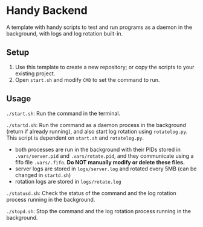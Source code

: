 # Handy Backend

A template with handy scripts to test and run programs as a daemon in the background, with logs and log rotation built-in.

## Setup

1. Use this template to create a new repository; or copy the scripts to your existing project.
2. Open `start.sh` and modify `CMD` to set the command to run.

## Usage

`./start.sh`: Run the command in the terminal.

`./startd.sh`: Run the command as a daemon process in the background (return if already running), and also start log rotation using `rotatelog.py`. This script is dependent on `start.sh` and `rotatelog.py`.

- both processes are run in the background with their PIDs stored in `.vars/server.pid` and `.vars/rotate.pid`, and they communicate using a fifo file `.vars/.fifo`. **Do NOT manually modify or delete these files.**
- server logs are stored in `logs/server.log` and rotated every 5MB (can be changed in `startd.sh`)
- rotation logs are stored in `logs/rotate.log`

`./statusd.sh`: Check the status of the command and the log rotation process running in the background.

`./stopd.sh`: Stop the command and the log rotation process running in the background.

